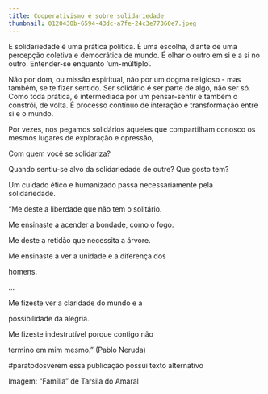 ```yaml
---
title: Cooperativismo é sobre solidariedade
thumbnail: 0120430b-6594-43dc-a7fe-24c3e77360e7.jpeg
---
```

<!--StartFragment-->

E solidariedade é uma prática política. É uma escolha, diante de uma percepção coletiva e democrática de mundo. É olhar o outro em si e a si no outro. Entender-se enquanto ‘um-múltiplo’.



Não por dom, ou missão espiritual, não por um dogma religioso - mas também, se te fizer sentido. Ser solidário é ser parte de algo, não ser só. Como toda prática, é intermediada por um pensar-sentir e também o constrói, de volta. É processo contínuo de interação e transformação entre si e o mundo. 



Por vezes, nos pegamos solidários àqueles que compartilham conosco os mesmos lugares de exploração e opressão, 



Com quem você se solidariza?

Quando sentiu-se alvo da solidariedade de outre? Que gosto tem?



Um cuidado ético e humanizado passa necessariamente pela solidariedade. 



“Me deste a liberdade que não tem o solitário.

Me ensinaste a acender a bondade, como o fogo.

Me deste a retidão que necessita a árvore.

Me ensinaste a ver a unidade e a diferença dos

homens.

…

Me fizeste ver a claridade do mundo e a

possibilidade da alegria.

Me fizeste indestrutível porque contigo não

termino em mim mesmo.” (Pablo Neruda)



\#paratodosverem essa publicação possui texto alternativo



Imagem: “Família” de Tarsila do Amaral



<!--EndFragment-->